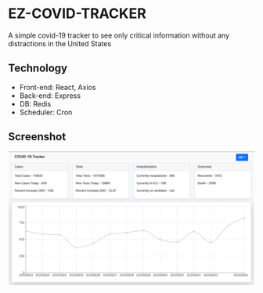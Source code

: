 # EZ-COVID-TRACKER

A simple covid-19 tracker to see only critical information without any distractions in the United States

## Technology

- Front-end: React, Axios
- Back-end: Express
- DB: Redis
- Scheduler: Cron

## Screenshot
![screenshot](images/sample.png)
